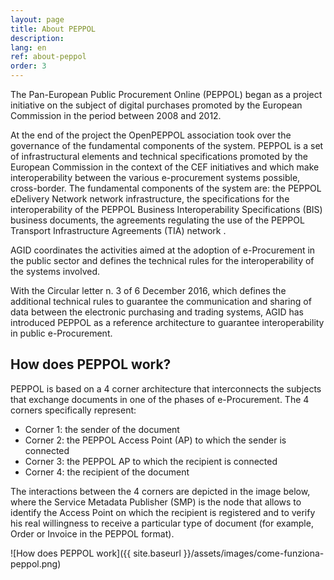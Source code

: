 ```yaml
---
layout: page
title: About PEPPOL
description: 
lang: en
ref: about-peppol
order: 3
---
```


The Pan-European Public Procurement Online (PEPPOL) began as a project initiative 
on the subject of digital purchases promoted by the European Commission in the period 
between 2008 and 2012.

At the end of the project the OpenPEPPOL association took over the governance of the fundamental components of the system.
PEPPOL is a set of infrastructural elements and technical specifications promoted by the European Commission in the context 
of the CEF initiatives and which make interoperability between the various e-procurement systems possible, cross-border.
The fundamental components of the system are: the PEPPOL eDelivery Network network infrastructure, the specifications 
for the interoperability of the PEPPOL Business Interoperability Specifications (BIS) business documents, 
the agreements regulating the use of the PEPPOL Transport Infrastructure Agreements (TIA) network .

AGID coordinates the activities aimed at the adoption of e-Procurement in the public sector 
and defines the technical rules for the interoperability of the systems involved.

With the Circular letter n. 3 of 6 December 2016, which defines the additional technical 
rules to guarantee the communication and sharing of data between the electronic purchasing 
and trading systems, AGID has introduced PEPPOL as a reference architecture to guarantee 
interoperability in public e-Procurement.


## How does PEPPOL work?

PEPPOL is based on a 4 corner architecture that interconnects the subjects that exchange documents in one of the phases of e-Procurement. The 4 corners specifically represent:

- Corner 1: the sender of the document
- Corner 2: the PEPPOL Access Point (AP) to which the sender is connected
- Corner 3: the PEPPOL AP to which the recipient is connected
- Corner 4: the recipient of the document

The interactions between the 4 corners are depicted in the image below, where the Service Metadata Publisher (SMP) is the node that allows to identify the Access Point on which the recipient is registered and to verify his real willingness to receive a particular type of document (for example, Order or Invoice in the PEPPOL format).

![How does PEPPOL work]({{ site.baseurl }}/assets/images/come-funziona-peppol.png)